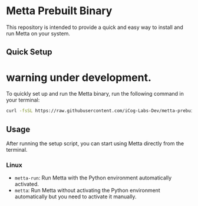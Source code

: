 # Metta Prebuilt Binary

This repository is intended to provide a quick and easy way to install and run Metta on your system.

## Quick Setup

# warning under development.

To quickly set up and run the Metta binary, run the following command in your terminal:

```bash
curl -fsSL https://raw.githubusercontent.com/iCog-Labs-Dev/metta-prebuilt-binary/main/install.sh | bash
```

## Usage

After running the setup script, you can start using Metta directly from the terminal.

### Linux
- `metta-run`: Run Metta with the Python environment automatically activated.
- `metta`: Run Metta without activating the Python environment automatically but you need to activate it manually.

